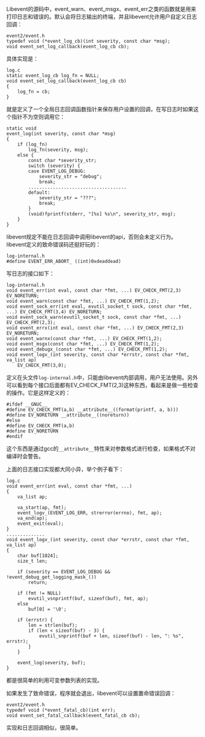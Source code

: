 Libevent的源码中，event\_warn、event\_msgx、event_err之类的函数就是用来打印日志和错误的。默认会将日志输出的终端，并且libevent允许用户自定义日志回调：

	event2/event.h
	typedef void (*event_log_cb)(int severity, const char *msg);
	void event_set_log_callback(event_log_cb cb);
具体实现是：
	
	log.c
	static event_log_cb log_fn = NULL;
	void event_set_log_callback(event_log_cb cb)
	{
		log_fn = cb;
	}
就是定义了一个全局日志回调函数指针来保存用户设置的回调，在写日志时如果这个指针不为空则调用它：

	
	static void
	event_log(int severity, const char *msg)
	{
		if (log_fn)
			log_fn(severity, msg);
		else {
			const char *severity_str;
			switch (severity) {
			case EVENT_LOG_DEBUG:
				severity_str = "debug";
				break;
			....................................
			default:
				severity_str = "???";
				break;
			}
			(void)fprintf(stderr, "[%s] %s\n", severity_str, msg);
		}
	}
libevent规定不能在日志回调中调用libevent的api，否则会未定义行为。<br>
libevent定义的致命错误码还挺好玩的：
	
	log-internal.h
	#define EVENT_ERR_ABORT_ ((int)0xdeaddead)
写日志的接口如下：

	log-internal.h
	void event_err(int eval, const char *fmt, ...) EV_CHECK_FMT(2,3) EV_NORETURN;
	void event_warn(const char *fmt, ...) EV_CHECK_FMT(1,2);
	void event_sock_err(int eval, evutil_socket_t sock, const char *fmt, ...) EV_CHECK_FMT(3,4) EV_NORETURN;
	void event_sock_warn(evutil_socket_t sock, const char *fmt, ...) EV_CHECK_FMT(2,3);
	void event_errx(int eval, const char *fmt, ...) EV_CHECK_FMT(2,3) EV_NORETURN;
	void event_warnx(const char *fmt, ...) EV_CHECK_FMT(1,2);
	void event_msgx(const char *fmt, ...) EV_CHECK_FMT(1,2);
	void event_debugx_(const char *fmt, ...) EV_CHECK_FMT(1,2);
	void event_logv_(int severity, const char *errstr, const char *fmt, va_list ap)
		EV_CHECK_FMT(3,0);
定义在头文件`log-internal.h`中，只能由libevent内部调用，用户无法使用。另外可以看到每个接口后面都有EV\_CHECK_FMT(2,3)这种东西，看起来是做一些检查的操作。它是这样定义的：

	#ifdef __GNUC__
	#define EV_CHECK_FMT(a,b) __attribute__((format(printf, a, b)))
	#define EV_NORETURN __attribute__((noreturn))
	#else
	#define EV_CHECK_FMT(a,b)
	#define EV_NORETURN
	#endif
这个东西是通过gcc的`__attribute__`特性来对参数格式进行检查，如果格式不对编译时会警告。

上面的日志接口实现都大同小异，举个例子看下：

	log.c
	void event_err(int eval, const char *fmt, ...)
	{
		va_list ap;
	
		va_start(ap, fmt);
		event_logv_(EVENT_LOG_ERR, strerror(errno), fmt, ap);
		va_end(ap);
		event_exit(eval);
	}
	..............
	void event_logv_(int severity, const char *errstr, const char *fmt, va_list ap)
	{
		char buf[1024];
		size_t len;
	
		if (severity == EVENT_LOG_DEBUG && !event_debug_get_logging_mask_())
			return;
	
		if (fmt != NULL)
			evutil_vsnprintf(buf, sizeof(buf), fmt, ap);
		else
			buf[0] = '\0';
	
		if (errstr) {
			len = strlen(buf);
			if (len < sizeof(buf) - 3) {
				evutil_snprintf(buf + len, sizeof(buf) - len, ": %s", errstr);
			}
		}
	
		event_log(severity, buf);
	}
都是很简单的利用可变参数列表的实现。

如果发生了致命错误，程序就会退出，libevent可以设置置命错误回调：

	event2/event.h
	typedef void (*event_fatal_cb)(int err);
	void event_set_fatal_callback(event_fatal_cb cb);
实现和日志回调相似，很简单。
